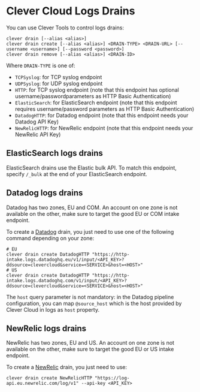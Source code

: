 # Clever Cloud Logs Drains

You can use Clever Tools to control logs drains: 

```
clever drain [--alias <alias>]
clever drain create [--alias <alias>] <DRAIN-TYPE> <DRAIN-URL> [--username <username>] [--password <password>]
clever drain remove [--alias <alias>] <DRAIN-ID>
```

Where `DRAIN-TYPE` is one of:

- `TCPSyslog`: for TCP syslog endpoint
- `UDPSyslog`: for UDP syslog endpoint
- `HTTP`: for TCP syslog endpoint (note that this endpoint has optional username/passwordparameters as HTTP Basic Authentication)
- `ElasticSearch`: for ElasticSearch endpoint (note that this endpoint requires username/password parameters as HTTP Basic Authentication)
- `DatadogHTTP`: for Datadog endpoint (note that this endpoint needs your Datadog API Key)
- `NewRelicHTTP`: for NewRelic endpoint (note that this endpoint needs your NewRelic API Key)

## ElasticSearch logs drains

ElasticSearch drains use the Elastic bulk API. To match this endpoint, specify `/_bulk` at the end of your ElasticSearch endpoint.

## Datadog logs drains

Datadog has two zones, EU and COM. An account on one zone is not available on the other, make sure to target the good EU or COM intake endpoint.

To create a [Datadog](https://docs.datadoghq.com/api/?lang=python#send-logs-over-http) drain, you just need to use one of the following command depending on your zone:

```
# EU
clever drain create DatadogHTTP "https://http-intake.logs.datadoghq.eu/v1/input/<API_KEY>?ddsource=clevercloud&service=<SERVICE>&host=<HOST>"
# US
clever drain create DatadogHTTP "https://http-intake.logs.datadoghq.com/v1/input/<API_KEY>?ddsource=clevercloud&service=<SERVICE>&host=<HOST>"
```

The `host` query parameter is not mandatory: in the Datadog pipeline configuration, you can map `@source_host` which is the host provided by Clever Cloud in logs as `host` property.

## NewRelic logs drains

NewRelic has two zones, EU and US. An account on one zone is not available on the other, make sure to target the good EU or US intake endpoint.

To create a [NewRelic](https://docs.newrelic.com/docs/logs/log-api/introduction-log-api/) drain, you just need to use:

```
clever drain create NewRelicHTTP "https://log-api.eu.newrelic.com/log/v1" --api-key <API_KEY>
```
